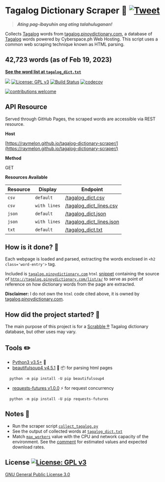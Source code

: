 # Tagalog Dictionary Scraper :ledger: [![Tweet](https://img.shields.io/twitter/url/http/shields.io.svg?style=social)](https://twitter.com/intent/tweet?text=Check%20out%20Tagalog%20Dictionary%20Scraper!%20Ating%20pag-ibayuhin%20ang%20ating%20talahuluganan.%20%40github%20https://github.com/raymelon/tagalog-dictionary-scraper)

> **_Ating pag-ibayuhin ang ating talahuluganan!_**

Collects [Tagalog](http://tagaloglang.com/) words from [tagalog.pinoydictionary.com](http://tagalog.pinoydictionary.com/), a database of [Tagalog](http://tagaloglang.com/) words powered by Cyberspace.ph Web Hosting. This script uses a common web scraping technique known as HTML parsing.

## 42,723 words (as of Feb 19, 2023)

<a href="https://github.com/raymelon/tagalog-dictionary-scraper/blob/master/tagalog_dict.txt" target="_blank">**See the word list at `tagalog_dict.txt`**</a>

![](https://reposs.herokuapp.com/?path=raymelon/tagalog-dictionary-scraper)
[![License: GPL v3](https://img.shields.io/badge/License-GPL%20v3-blue.svg)](http://www.gnu.org/licenses/gpl-3.0)
[![Build Status](https://travis-ci.org/raymelon/tagalog-dictionary-scraper.svg)](https://travis-ci.org/raymelon/tagalog-dictionary-scraper)
[![codecov](https://codecov.io/gh/raymelon/tagalog-dictionary-scraper/branch/master/graph/badge.svg)](https://codecov.io/gh/raymelon/tagalog-dictionary-scraper)

[![contributions welcome](https://img.shields.io/badge/contributions-welcome-brightgreen.svg?style=flat)]()

## API Resource

Served through GitHub Pages, the scraped words are accessible via REST resource.

**Host**

[https://raymelon.github.io/tagalog-dictionary-scraper/](https://raymelon.github.io/tagalog-dictionary-scraper/)

**Method**

GET

**Resources Available**

| Resource | Display      | Endpoint                                                                                                  |
| -------- | ------------ | --------------------------------------------------------------------------------------------------------- |
| `csv`    | `default`    | [/tagalog_dict.csv](https://raymelon.github.io/tagalog-dictionary-scraper/tagalog_dict.csv)               |
| `csv`    | `with lines` | [/tagalog_dict_lines.csv](https://raymelon.github.io/tagalog-dictionary-scraper/tagalog_dict_lines.csv)   |
| `json`   | `default`    | [/tagalog_dict.json](https://raymelon.github.io/tagalog-dictionary-scraper/tagalog_dict.json)             |
| `json`   | `with lines` | [/tagalog_dict_lines.json](https://raymelon.github.io/tagalog-dictionary-scraper/tagalog_dict_lines.json) |
| `txt`    | `default`    | [/tagalog_dict.txt](https://raymelon.github.io/tagalog-dictionary-scraper/tagalog_dict.txt)               |

## How is it done? :muscle:

Each webpage is loaded and parsed, extracting the words enclosed in `<h2 class='word-entry'>` tag.

Included is [`tagalog.pinoydictionary.com`](http://tagalog.pinoydictionary.com/) `html` [snippet](https://github.com/raymelon/tagalog-dictionary-scraper/blob/master/tagalog.pinoydictionary.com%20html%20snippet.html) containing the source of
[`http://tagalog.pinoydictionary.com/list/a/`](http://tagalog.pinoydictionary.com/list/a/) to serve as point of reference on how dictionary words from the page are extracted.

**Disclaimer:**
I do not own the `html` code cited above, it is owned by [tagalog.pinoydictionary.com](http://tagalog.pinoydictionary.com/).

## How did the project started? :thought_balloon:

The main purpose of this project is for a [Scrabble ®](http://www.scrabble.com/) Tagalog dictionary database, but other uses may vary.

## Tools :pencil2:

- [Python3 v3.5+](https://www.python.org/) :snake:
- [beautifulsoup4 v4.5.1](https://www.crummy.com/software/BeautifulSoup/) :ramen: :package: for parsing html pages

```
  python -m pip install -U pip beautifulsoup4
```

- [requests-futures v1.0.0](https://github.com/ross/requests-futures) :zap: for request concurrency

```
  python -m pip install -U pip requests-futures
```

## Notes :pushpin:

- Run the scraper script [`collect_tagalog.py`](https://github.com/raymelon/tagalog-dictionary-scraper/blob/master/collect_tagalog.py)
- See the output of collected words at [`tagalog_dict.txt`](https://github.com/raymelon/tagalog-dictionary-scraper/blob/master/tagalog_dict.txt)
- Match [`max_workers`](https://github.com/raymelon/tagalog-dictionary-scraper/blob/master/collect_tagalog.py#L57) value with the CPU and network capacity of the environment. See the [comment](https://github.com/raymelon/tagalog-dictionary-scraper/blob/master/collect_tagalog.py#L41-L56) for estimated values and expected download rates.

## License [![License: GPL v3](https://img.shields.io/badge/License-GPL%20v3-blue.svg)](http://www.gnu.org/licenses/gpl-3.0)

[GNU General Public License 3.0](https://www.gnu.org/licenses/gpl-3.0.en.html)
